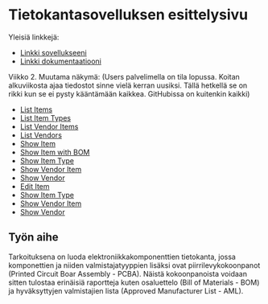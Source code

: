 # Tietokantasovelluksen esittelysivu

Yleisiä linkkejä:

* [Linkki sovellukseeni](http://jacintor.users.cs.helsinki.fi/tsoha/)
* [Linkki dokumentaatiooni](https://github.com/jackrl/Tsoha-Bootstrap/blob/master/doc/dokumentaatio.pdf)

Viikko 2. Muutama näkymä:
(Users palvelimella on tila lopussa. Koitan alkuviikosta ajaa tiedostot sinne vielä kerran uusiksi. Tällä hetkellä se on rikki kun se ei pysty kääntämään kaikkea. GitHubissa on kuitenkin kaikki)
* [List Items](http://jacintor.users.cs.helsinki.fi/tsoha/item)
* [List Item Types](http://jacintor.users.cs.helsinki.fi/tsoha/itemtype)
* [List Vendor Items](http://jacintor.users.cs.helsinki.fi/tsoha/vendoritem)
* [List Vendors](http://jacintor.users.cs.helsinki.fi/tsoha/vendorxyz)
* [Show Item](http://jacintor.users.cs.helsinki.fi/tsoha/item/1)
* [Show Item with BOM](http://jacintor.users.cs.helsinki.fi/tsoha/item/2)
* [Show Item Type](http://jacintor.users.cs.helsinki.fi/tsoha/itemtype/1)
* [Show Vendor Item](http://jacintor.users.cs.helsinki.fi/tsoha/vendoritem/1)
* [Show Vendor](http://jacintor.users.cs.helsinki.fi/tsoha/vendor/1)
* [Edit Item](http://jacintor.users.cs.helsinki.fi/tsoha/item/1/edit)
* [Show Item Type](http://jacintor.users.cs.helsinki.fi/tsoha/itemtype/1/edit)
* [Show Vendor Item](http://jacintor.users.cs.helsinki.fi/tsoha/vendoritem/1/edit)
* [Show Vendor](http://jacintor.users.cs.helsinki.fi/tsoha/vendor/1/edit)

## Työn aihe

Tarkoituksena on luoda elektroniikkakomponenttien tietokanta, jossa komponettien ja niiden valmistajatyyppien lisäksi ovat piirrilevykokoonpanot (Printed Circuit Boar Assembly - PCBA). Näistä kokoonpanoista voidaan sitten tulostaa erinäisiä raportteja kuten osaluettelo (Bill of Materials - BOM) ja hyväksyttyjen valmistajien lista (Approved Manufacturer List - AML).